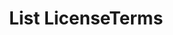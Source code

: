---
title: List LicenseTerms
excerpt: Retrieve a paginated, filtered list of LicenseTerms
api:
  file: story-protocol-api-reference.json
  operationId: post_api-v1-licenses-terms
deprecated: false
hidden: false
metadata:
  title: ''
  description: ''
  robots: index
next:
  description: ''
---